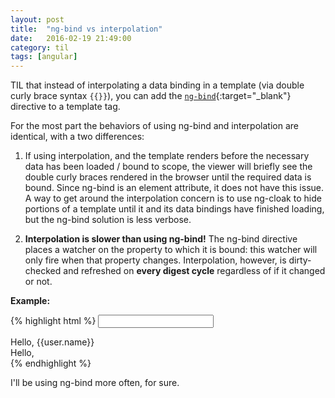 ```yaml
---
layout: post
title:  "ng-bind vs interpolation"
date:   2016-02-19 21:49:00
category: til
tags: [angular]
---
```


TIL that instead of interpolating a data binding in a template (via double curly brace syntax `{{}}`), you can add the [`ng-bind`][ng-bind]{:target="_blank"} directive to a template tag.

For the most part the behaviors of using ng-bind and interpolation are identical, with a two differences:

1) If using interpolation, and the template renders before the necessary data has been loaded / bound to scope, the viewer will briefly see the double curly braces rendered in the browser until the required data is bound. Since ng-bind is an element attribute, it does not have this issue. A way to get around the interpolation concern is to use ng-cloak to hide portions of a template until it and its data bindings have finished loading, but the ng-bind solution is less verbose.

2) __Interpolation is slower than using ng-bind!__ The ng-bind directive places a watcher on the property to which it is bound: this watcher will only fire when that property changes. Interpolation, however, is dirty-checked and refreshed on **every digest cycle** regardless of if it changed or not.


__Example:__

{% highlight html %}
	<input ng-model="user.name"></input>
	<!-- using interpolation -->
	<div>
		Hello, {{user.name}}
	</div>
	<!-- using ng-bind -->
	<div>
		Hello, <span ng-bind="user.name"></span>
	</div>
{% endhighlight %}

I'll be using ng-bind more often, for sure.

[ng-bind]: https://docs.angularjs.org/api/ng/directive/ngBind
